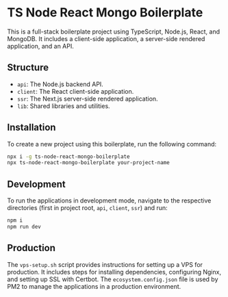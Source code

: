 # TS Node React Mongo Boilerplate

This is a full-stack boilerplate project using TypeScript, Node.js, React, and MongoDB. It includes a client-side application, a server-side rendered application, and an API.

## Structure

- `api`: The Node.js backend API.
- `client`: The React client-side application.
- `ssr`: The Next.js server-side rendered application.
- `lib`: Shared libraries and utilities.

## Installation

To create a new project using this boilerplate, run the following command:

```bash
npx i -g ts-node-react-mongo-boilerplate
npx ts-node-react-mongo-boilerplate your-project-name
```

## Development

To run the applications in development mode, navigate to the respective directories (first in project root, `api`, `client`, `ssr`) and run:

```bash
npm i
npm run dev
```

## Production

The `vps-setup.sh` script provides instructions for setting up a VPS for production. It includes steps for installing dependencies, configuring Nginx, and setting up SSL with Certbot. The `ecosystem.config.json` file is used by PM2 to manage the applications in a production environment.
